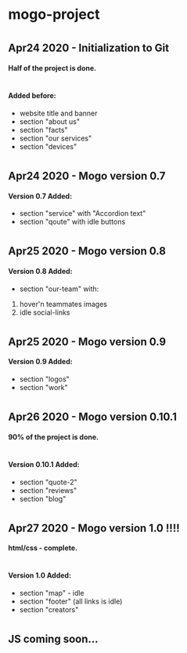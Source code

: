 # mogo-project
#
## Apr24 2020 - Initialization to Git
  
#### Half of the project is done.
#
#### Added before:
* website title and banner
* section "about us"
* section "facts"
* section "our services"
* section "devices"

#
## Apr24 2020 - Mogo version 0.7

#### Version 0.7 Added:
* section "service" with "Accordion text"
* section "qoute" with idle buttons

#
## Apr25 2020 - Mogo version 0.8

#### Version 0.8 Added:
* section "our-team" with:
 1. hover'n teammates images
 2. idle social-links

#
## Apr25 2020 - Mogo version 0.9

#### Version 0.9 Added:
* section "logos"
* section "work" 

#
## Apr26 2020 - Mogo version 0.10.1

#### 90% of the project is done.
#
#### Version 0.10.1 Added:
* section "quote-2"
* section "reviews"
* section "blog" 

#
## Apr27 2020 - Mogo version 1.0 !!!!

#### html/css - complete.
#
#### Version 1.0 Added:
* section "map" - idle
* section "footer" (all links is idle)
* section "creators" 

#
## JS coming soon...